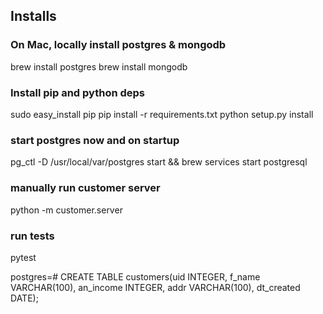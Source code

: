 
## Installs
### On Mac, locally install postgres & mongodb

brew install postgres
brew install mongodb

### Install pip and python deps
sudo easy_install pip
pip install -r requirements.txt
python setup.py install

### start postgres now and on startup
pg_ctl -D /usr/local/var/postgres start && brew services start postgresql

### manually run customer server
python -m customer.server

### run tests
pytest




postgres=# CREATE TABLE customers(uid INTEGER, f_name VARCHAR(100), an_income INTEGER, addr VARCHAR(100), dt_created DATE);
